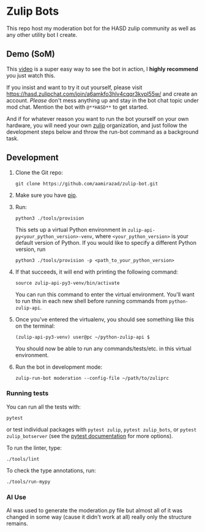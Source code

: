# Zulip Bots

This repo host my moderation bot for the HASD zulip community as well as any other
utility bot I create.

## Demo (SoM)

This [video](https://hc-cdn.hel1.your-objectstorage.com/s/v3/5f45a6faa4747cb5e21ea14421df005b8da2caa6_03.07.2025_13.56.44_rec.mp4) is a super easy way to see the bot in action, I **highly recommend** you just watch this.

If you insist and want to try it out yourself, please visit https://hasd.zulipchat.com/join/a6amkfo3hlv4cqqr3kvpl55w/ and create an account. _Please_ don't mess anything up and stay in the bot chat topic under mod chat. Mention the bot with `@**HASD**` to get started.

And if for whatever reason you want to run the bot yourself on your own hardware, you will need your own [zulip](http://zulip.com/) organization, and just follow the development steps below and throw the run-bot command as a background task.

## Development

1. Clone the Git repo:

    ```
    git clone https://github.com/aamirazad/zulip-bot.git
    ```

2. Make sure you have [pip](https://pip.pypa.io/en/stable/installing/).

3. Run:

    ```
    python3 ./tools/provision
    ```

    This sets up a virtual Python environment in `zulip-api-py<your_python_version>-venv`,
    where `<your_python_version>` is your default version of Python. If you would like to specify
    a different Python version, run

    ```
    python3 ./tools/provision -p <path_to_your_python_version>
    ```

4. If that succeeds, it will end with printing the following command:

    ```
    source zulip-api-py3-venv/bin/activate
    ```

    You can run this command to enter the virtual environment.
    You'll want to run this in each new shell before running commands from `python-zulip-api`.

5. Once you've entered the virtualenv, you should see something like this on the terminal:

    ```
    (zulip-api-py3-venv) user@pc ~/python-zulip-api $
    ```

    You should now be able to run any commands/tests/etc. in this
    virtual environment.

6. Run the bot in development mode:
    ```
    zulip-run-bot moderation --config-file ~/path/to/zuliprc
    ```

### Running tests

You can run all the tests with:

`pytest`

or test individual packages with `pytest zulip`, `pytest zulip_bots`,
or `pytest zulip_botserver` (see the [pytest
documentation](https://docs.pytest.org/en/latest/how-to/usage.html)
for more options).

To run the linter, type:

`./tools/lint`

To check the type annotations, run:

`./tools/run-mypy`

### AI Use

AI was used to generate the moderation.py file but almost all of it was
changed in some way (cause it didn't work at all) really only the structure
remains.

